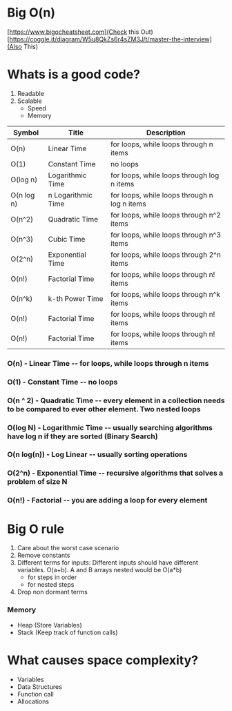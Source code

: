 # Big O(n)

[https://www.bigocheatsheet.com](Check this Out)
[https://coggle.it/diagram/W5u8QkZs6r4sZM3J/t/master-the-interview](Also This)

# Whats is a good code?

1. Readable
2. Scalable
   - Speed
   - Memory

| Symbol     | Title              | Description                                  |
| ---------- | ------------------ | -------------------------------------------- |
| O(n)       | Linear Time        | for loops, while loops through n items       |
| O(1)       | Constant Time      | no loops                                     |
| O(log n)   | Logarithmic Time   | for loops, while loops through log n items   |
| O(n log n) | n Logarithmic Time | for loops, while loops through n log n items |
| O(n^2)     | Quadratic Time     | for loops, while loops through n^2 items     |
| O(n^3)     | Cubic Time         | for loops, while loops through n^3 items     |
| O(2^n)     | Exponential Time   | for loops, while loops through 2^n items     |
| O(n!)      | Factorial Time     | for loops, while loops through n! items      |
| O(n^k)     | k-th Power Time    | for loops, while loops through n^k items     |
| O(n!)      | Factorial Time     | for loops, while loops through n! items      |
| O(n!)      | Factorial Time     | for loops, while loops through n! items      |

### O(n) - Linear Time -- for loops, while loops through n items

### O(1) - Constant Time -- no loops

### O(n ^ 2) - Quadratic Time -- every element in a collection needs to be compared to ever other element. Two nested loops

### O(log N) - Logarithmic Time -- usually searching algorithms have log n if they are sorted (Binary Search)

### O(n log(n)) - Log Linear -- usually sorting operations

### O(2^n) - Exponential Time -- recursive algorithms that solves a problem of size N

### O(n!) - Factorial -- you are adding a loop for every element

# Big O rule

1. Care about the worst case scenario
2. Remove constants
3. Different terms for inputs:
   Different inputs should have different variables. O(a+b). A and B arrays nested would be O(a\*b)
   - for steps in order
   * for nested steps
4. Drop non dormant terms

### Memory

- Heap (Store Variables)
- Stack (Keep track of function calls)

# What causes space complexity?

- Variables
- Data Structures
- Function call
- Allocations
